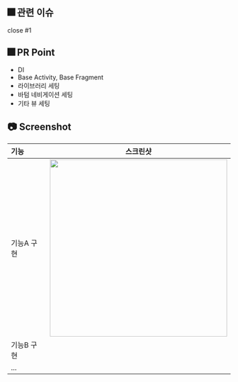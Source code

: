 ## :fireworks: 관련 이슈

close #1

## :fireworks: PR Point

- DI
- Base Activity, Base Fragment
- 라이브러리 세팅
- 바텀 네비게이션 세팅
- 기타 뷰 세팅

## 📷 Screenshot
|기능|스크린샷|
|:---|---|
|기능A 구현|<img src = "https://user-images.githubusercontent.com/51078673/165034404-2611df79-cc46-4ecc-81ca-6613f7da28e6.jpg" width = 400>|
|기능B 구현||
|...||
